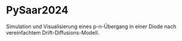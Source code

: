 # PySaar2024
Simulation und Visualisierung eines p-n-Übergang in einer Diode nach vereinfachtem Drift-Diffusions-Modell.

